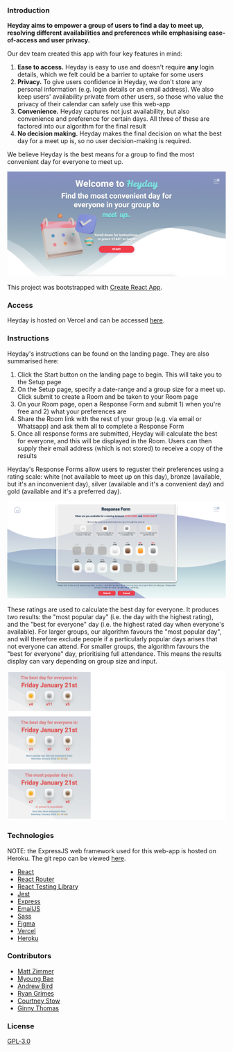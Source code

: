 ### Introduction

**Heyday aims to empower a group of users to find a day to meet up, resolving different availabilities and preferences while emphasising ease-of-access and user privacy.**

Our dev team created this app with four key features in mind:

1. **Ease to access.** Heyday is easy to use and doesn't require **any** login details, which we felt could be a barrier to uptake for some users
2. **Privacy.** To give users confidence in Heyday, we don't store any personal information (e.g. login details or an email address). We also keep users' availability private from other users, so those who value the privacy of their calendar can safely use this web-app
3. **Convenience.** Heyday captures not just availability, but also convenience and preference for certain days. All three of these are factored into our algorithm for the final result
4. **No decision making.** Heyday makes the final decision on what the best day for a meet up is, so no user decision-making is required.

We believe Heyday is the best means for a group to find the most convenient day for everyone to meet up.

[![Heyday](./media/heydayScreenshot.png)](https://heyday.vercel.app/)

This project was bootstrapped with [Create React App](https://github.com/facebook/create-react-app).

### Access

Heyday is hosted on Vercel and can be accessed [here](https://heyday.vercel.app/).

### Instructions

Heyday's instructions can be found on the landing page. They are also summarised here:

1. Click the Start button on the landing page to begin. This will take you to the Setup page
2. On the Setup page, specify a date-range and a group size for a meet up. Click submit to create a Room and be taken to your Room page
3. On your Room page, open a Response Form and submit 1) when you're free and 2) what your preferences are
4. Share the Room link with the rest of your group (e.g. via email or Whatsapp) and ask them all to complete a Response Form
5. Once all response forms are submitted, Heyday will calculate the best for everyone, and this will be displayed in the Room. Users can then supply their email address (which is not stored) to receive a copy of the results

Heyday's Response Forms allow users to reguster their preferences using a rating scale: white (not available to meet up on this day), bronze (available, but it's an inconvenient day), silver (available and it's a convenient day) and gold (available and it's a preferred day).

![Heyday Response Form](./media/heydayResponseForm.png)

These ratings are used to calculate the best day for everyone. It produces two results: the "most popular day" (i.e. the day with the highest rating), and the "best for everyone" day (i.e. the highest rated day when everyone's available). For larger groups, our algorithm favours the "most popular day", and will therefore exclude people if a particularly popular days arises that not everyone can attend. For smaller groups, the algorithm favours the "best for everyone" day, prioritising full attendance. This means the results display can vary depending on group size and input.

![Heyday Results](./media/heydayResults.png)

### Technologies

NOTE: the ExpressJS web framework used for this web-app is hosted on Heroku. The git repo can be viewed [here](https://github.com/Zimmja/Anon-Express).

- [React](https://reactjs.org/)
- [React Router](https://reactrouter.com/)
- [React Testing Library](https://testing-library.com/)
- [Jest](https://jestjs.io/)
- [Express](https://expressjs.com/)
- [EmailJS](https://www.emailjs.com/?src=email-footer)
- [Sass](https://sass-lang.com/)
- [Figma](https://www.figma.com/)
- [Vercel](https://vercel.com/about)
- [Heroku](https://www.heroku.com/about)

### Contributors

- [Matt Zimmer](https://github.com/Zimmja)
- [Myoung Bae](https://github.com/mhbae-dev)
- [Andrew Bird](https://github.com/AndyBird88)
- [Ryan Grimes](https://github.com/RPGrimes)
- [Courtney Stow](https://github.com/Court534)
- [Ginny Thomas](https://github.com/ginnyamazed)

### License

[GPL-3.0](https://choosealicense.com/licenses/gpl-3.0/)
